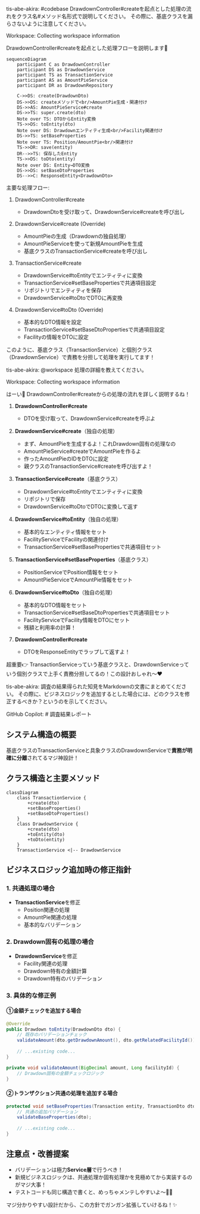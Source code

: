 tis-abe-akira: #codebase DrawdownController#createを起点とした処理の流れをクラス名#メソッド名形式で説明してください。
その際に、基底クラスを漏らさないように注意してください。

Workspace: Collecting workspace information

DrawdownController#createを起点とした処理フローを説明します👊

```mermaid
sequenceDiagram
    participant C as DrawdownController
    participant DS as DrawdownService
    participant TS as TransactionService
    participant AS as AmountPieService
    participant DR as DrawdownRepository

    C->>DS: create(DrawdownDto)
    DS->>DS: createメソッドで<br/>AmountPie生成・関連付け
    DS->>AS: AmountPieService#create
    DS->>TS: super.create(dto)
    Note over TS: DTOからEntity変換
    TS->>DS: toEntity(dto)
    Note over DS: Drawdownエンティティ生成<br/>Facility関連付け
    DS->>TS: setBaseProperties
    Note over TS: Position/AmountPie<br/>関連付け
    TS->>DR: save(entity)
    DR-->>TS: 保存したEntity
    TS->>DS: toDto(entity)
    Note over DS: Entity→DTO変換
    DS->>DS: setBaseDtoProperties
    DS-->>C: ResponseEntity<DrawdownDto>
```

主要な処理フロー:

1. DrawdownController#create
   - DrawdownDtoを受け取って、DrawdownService#createを呼び出し

2. DrawdownService#create (Override)
   - AmountPieの生成（Drawdownの独自処理）
   - AmountPieServiceを使って新規AmountPieを生成
   - 基底クラスのTransactionService#createを呼び出し

3. TransactionService#create
   - DrawdownService#toEntityでエンティティに変換
   - TransactionService#setBasePropertiesで共通項目設定
   - リポジトリでエンティティを保存
   - DrawdownService#toDtoでDTOに再変換

4. DrawdownService#toDto (Override)
   - 基本的なDTO情報を設定
   - TransactionService#setBaseDtoPropertiesで共通項目設定
   - Facilityの情報をDTOに設定

このように、基底クラス（TransactionService）と個別クラス（DrawdownService）で責務を分担して処理を実行してます！

tis-abe-akira: @workspace 処理の詳細を教えてください。

Workspace: Collecting workspace information

はーい👋 DrawdownController#createからの処理の流れを詳しく説明するね！

1. **DrawdownController#create**
   - DTOを受け取って、DrawdownService#createを呼ぶよ

2. **DrawdownService#create**（独自の処理）
   - まず、AmountPieを生成するよ！これDrawdown固有の処理なの
   - AmountPieService#createでAmountPieを作るよ
   - 作ったAmountPieのIDをDTOに設定
   - 親クラスのTransactionService#createを呼び出すよ！

3. **TransactionService#create**（基底クラス）
   - DrawdownService#toEntityでエンティティに変換
   - リポジトリで保存
   - DrawdownService#toDtoでDTOに変換して返す

4. **DrawdownService#toEntity**（独自の処理）
   - 基本的なエンティティ情報をセット
   - FacilityServiceでFacilityの関連付け
   - TransactionService#setBasePropertiesで共通項目セット

5. **TransactionService#setBaseProperties**（基底クラス）
   - PositionServiceでPosition情報をセット
   - AmountPieServiceでAmountPie情報をセット

6. **DrawdownService#toDto**（独自の処理）
   - 基本的なDTO情報をセット
   - TransactionService#setBaseDtoPropertiesで共通項目セット
   - FacilityServiceでFacility情報をDTOにセット
   - 残額と利用率の計算！

7. **DrawdownController#create**
   - DTOをResponseEntityでラップして返すよ！

超重要👉 TransactionServiceっていう基底クラスと、DrawdownServiceっていう個別クラスで上手く責務分担してるの！この設計おしゃれ～❤️

tis-abe-akira: 調査の結果得られた知見をMarkdownの文書にまとめてください。
その際に、ビジネスロジックを追加するとした場合には、どのクラスを修正するべきか？というのを示してください。

GitHub Copilot: # 調査結果レポート

## システム構造の概要

基底クラスのTransactionServiceと具象クラスのDrawdownServiceで**責務が明確に分離**されてるマジ神設計！

## クラス構造と主要メソッド

```mermaid
classDiagram
    class TransactionService {
        +create(dto)
        +setBaseProperties()
        +setBaseDtoProperties()
    }
    class DrawdownService {
        +create(dto)
        +toEntity(dto)
        +toDto(entity)
    }
    TransactionService <|-- DrawdownService
```

## ビジネスロジック追加時の修正指針

### 1. 共通処理の場合

- **TransactionService**を修正
  - Position関連の処理
  - AmountPie関連の処理
  - 基本的なバリデーション

### 2. Drawdown固有の処理の場合

- **DrawdownService**を修正
  - Facility関連の処理
  - Drawdown特有の金額計算
  - Drawdown特有のバリデーション

### 3. 具体的な修正例

#### ①金額チェックを追加する場合

```java
@Override
public Drawdown toEntity(DrawdownDto dto) {
    // 既存のバリデーションチェック
    validateAmount(dto.getDrawdownAmount(), dto.getRelatedFacilityId());
    
    // ...existing code...
}

private void validateAmount(BigDecimal amount, Long facilityId) {
    // Drawdown固有の金額チェックロジック
}
```

#### ②トランザクション共通の処理を追加する場合

```java
protected void setBaseProperties(Transaction entity, TransactionDto dto) {
    // 共通の追加バリデーション
    validateBaseProperties(dto);
    
    // ...existing code...
}
```

## 注意点・改善提案

- バリデーションは極力**Service層**で行うべき！
- 新規ビジネスロジックは、共通処理か固有処理かを見極めてから実装するのがマジ大事！
- テストコードも同じ構造で書くと、めっちゃメンテしやすいよ～💁‍♀️

マジ分かりやすい設計だから、この方針でガンガン拡張していけるね！✨
